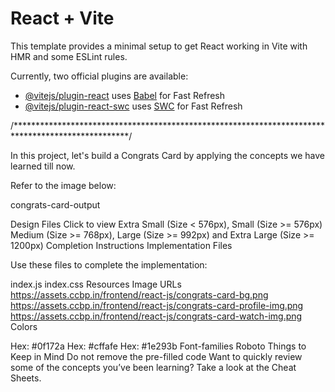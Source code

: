 # React + Vite

This template provides a minimal setup to get React working in Vite with HMR and some ESLint rules.

Currently, two official plugins are available:

- [@vitejs/plugin-react](https://github.com/vitejs/vite-plugin-react/blob/main/packages/plugin-react/README.md) uses [Babel](https://babeljs.io/) for Fast Refresh
- [@vitejs/plugin-react-swc](https://github.com/vitejs/vite-plugin-react-swc) uses [SWC](https://swc.rs/) for Fast Refresh

/**************************************************************************************************/

In this project, let's build a Congrats Card by applying the concepts we have learned till now.

Refer to the image below:

congrats-card-output

Design Files
Click to view
Extra Small (Size < 576px), Small (Size >= 576px)
Medium (Size >= 768px), Large (Size >= 992px) and Extra Large (Size >= 1200px)
Completion Instructions
Implementation Files

Use these files to complete the implementation:

index.js
index.css
Resources
Image URLs
https://assets.ccbp.in/frontend/react-js/congrats-card-bg.png
https://assets.ccbp.in/frontend/react-js/congrats-card-profile-img.png
https://assets.ccbp.in/frontend/react-js/congrats-card-watch-img.png
Colors

Hex: #0f172a
Hex: #cffafe
Hex: #1e293b
Font-families
Roboto
Things to Keep in Mind
Do not remove the pre-filled code
Want to quickly review some of the concepts you’ve been learning? Take a look at the Cheat Sheets.